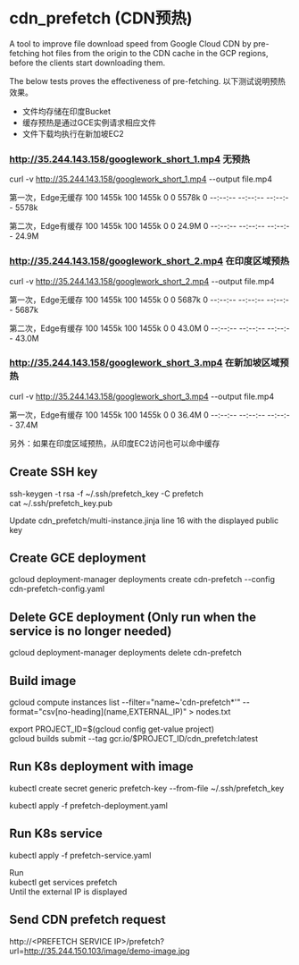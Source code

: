 # cdn_prefetch (CDN预热)

A tool to improve file download speed from Google Cloud CDN by pre-fetching hot files from the origin to the CDN cache in the GCP regions, before the clients start downloading them.

The below tests proves the effectiveness of pre-fetching.
以下测试说明预热效果。

 - 文件均存储在印度Bucket
 - 缓存预热是通过GCE实例请求相应文件
 - 文件下载均执行在新加坡EC2

### http://35.244.143.158/googlework_short_1.mp4   无预热

curl -v http://35.244.143.158/googlework_short_1.mp4 --output file.mp4

第一次，Edge无缓存
100 1455k  100 1455k    0     0  5578k      0 --:--:-- --:--:-- --:--:-- 5578k

第二次，Edge有缓存
100 1455k  100 1455k    0     0  24.9M      0 --:--:-- --:--:-- --:--:-- 24.9M


### http://35.244.143.158/googlework_short_2.mp4   在印度区域预热

curl -v http://35.244.143.158/googlework_short_2.mp4 --output file.mp4

第一次，Edge无缓存
100 1455k  100 1455k    0     0  5687k      0 --:--:-- --:--:-- --:--:-- 5687k

第二次，Edge有缓存
100 1455k  100 1455k    0     0  43.0M      0 --:--:-- --:--:-- --:--:-- 43.0M


### http://35.244.143.158/googlework_short_3.mp4   在新加坡区域预热

curl -v http://35.244.143.158/googlework_short_3.mp4 --output file.mp4

第一次，Edge有缓存
100 1455k  100 1455k    0     0  36.4M      0 --:--:-- --:--:-- --:--:-- 37.4M

另外：如果在印度区域预热，从印度EC2访问也可以命中缓存

## Create SSH key

ssh-keygen -t rsa -f ~/.ssh/prefetch_key -C prefetch  
cat ~/.ssh/prefetch_key.pub  
  
Update cdn_prefetch/multi-instance.jinja line 16 with the displayed public key  

## Create GCE deployment
gcloud deployment-manager deployments create cdn-prefetch --config cdn-prefetch-config.yaml

## Delete GCE deployment (Only run when the service is no longer needed)

gcloud deployment-manager deployments delete cdn-prefetch

## Build image

gcloud compute instances list --filter="name~'cdn-prefetch*'" --format="csv\[no-heading\](name,EXTERNAL_IP)" > nodes.txt  

export PROJECT_ID=\$(gcloud config get-value project)   
gcloud builds submit --tag gcr.io/\$PROJECT_ID\/cdn_prefetch:latest  

## Run K8s deployment with image

<!--
kubectl run --replicas=1 --image=gcr.io/youzhi-lab/cdn_prefetch:0.1 --labels="app=prefetch" prefetch  
-->
kubectl create secret generic prefetch-key --from-file ~/.ssh/prefetch_key  

kubectl apply -f prefetch-deployment.yaml

## Run K8s service

kubectl apply -f prefetch-service.yaml  

Run  
kubectl get services prefetch  
Until the external IP is displayed  

## Send CDN prefetch request

http://&lt;PREFETCH SERVICE IP&gt;/prefetch?url=http://35.244.150.103/image/demo-image.jpg
